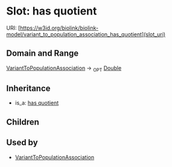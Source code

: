 # Slot: has quotient




URI: [https://w3id.org/biolink/biolink-model/variant_to_population_association_has_quotient](slot_uri)
## Domain and Range

[VariantToPopulationAssociation](VariantToPopulationAssociation.md) ->  <sub>OPT</sub> [Double](Double.md)
## Inheritance

 *  is_a: [has quotient](has_quotient.md)
## Children

## Used by

 * [VariantToPopulationAssociation](VariantToPopulationAssociation.md)
